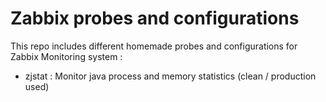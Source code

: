 # Zabbix probes and configurations

This repo includes different homemade probes and configurations for Zabbix Monitoring system :

* zjstat : Monitor java process and memory statistics (clean / production used)